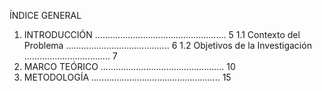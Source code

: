 ÍNDICE GENERAL
1. INTRODUCCIÓN .................................................... 5
   1.1 Contexto del Problema ......................................... 6
   1.2 Objetivos de la Investigación .................................. 7
2. MARCO TEÓRICO ................................................. 10
3. METODOLOGÍA ................................................... 15
